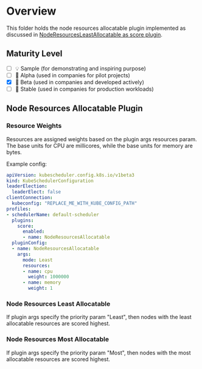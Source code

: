 # Overview

This folder holds the node resources allocatable plugin implemented as discussed in [NodeResourcesLeastAllocatable as score plugin](https://github.com/kubernetes/kubernetes/issues/93547).

## Maturity Level

<!-- Check one of the values: Sample, Alpha, Beta, GA -->

- [ ] 💡 Sample (for demonstrating and inspiring purpose)
- [ ] 👶 Alpha (used in companies for pilot projects)
- [x] 👦 Beta (used in companies and developed actively)
- [ ] 👨 Stable (used in companies for production workloads)

## Node Resources Allocatable Plugin
### Resource Weights
Resources are assigned weights based on the plugin args resources param. The base units for CPU are millicores, while the base units for memory are bytes.

Example config:

```yaml
apiVersion: kubescheduler.config.k8s.io/v1beta3
kind: KubeSchedulerConfiguration
leaderElection:
  leaderElect: false
clientConnection:
  kubeconfig: "REPLACE_ME_WITH_KUBE_CONFIG_PATH"
profiles:
- schedulerName: default-scheduler
  plugins:
    score:
      enabled:
      - name: NodeResourcesAllocatable
  pluginConfig:
  - name: NodeResourcesAllocatable
    args:
      mode: Least
      resources:
      - name: cpu
        weight: 1000000
      - name: memory
        weight: 1
```

### Node Resources Least Allocatable
If plugin args specify the priority param "Least", then nodes with the least allocatable resources are scored highest.

### Node Resources Most Allocatable
If plugin args specify the priority param "Most", then nodes with the most allocatable resources are scored highest.
